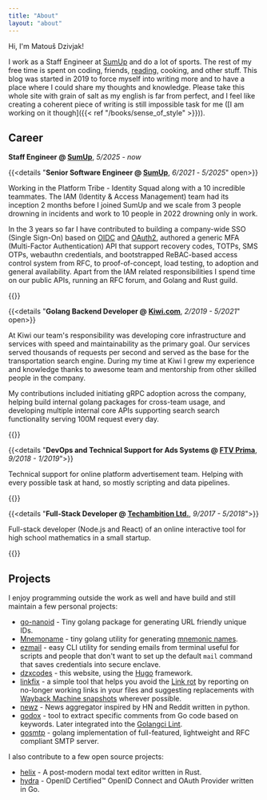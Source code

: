 ```yaml
---
title: "About"
layout: "about"
---
```


Hi, I'm Matouš Dzivjak!

I work as a Staff Engineer at [SumUp](https://sumup.com/) and do a lot of sports. The rest of my free time is spent on coding, friends, [reading](/books), cooking, and other stuff. This blog was started in 2019 to force myself into writing more and to have a place where I could share my thoughts and knowledge. Please take this whole site with grain of salt as my english is far from perfect,
and I feel like creating a coherent piece of writing is still impossible task for me ([I am working on it though]({{< ref "/books/sense_of_style" >}})).

## Career

**Staff Engineer @ [SumUp](https://sumup.com/)**, _5/2025_ - _now_

{{<details "**Senior Software Engineer @ [SumUp](https://sumup.com/)**, _6/2021_ - _5/2025_" open>}}

Working in the Platform Tribe - Identity Squad along with a 10 incredible teammates. The IAM (Identity & Access Management) team had its inception 2 months before I joined SumUp and we scale from 3 people drowning in incidents and work to 10 people in 2022 drowning only in work.

In the 3 years so far I have contributed to building a company-wide SSO (Single Sign-On) based on [OIDC](https://openid.net/connect/) and [OAuth2](https://oauth.net/2/), authored a generic MFA (Multi-Factor Authentication) API that support recovery codes, TOTPs, SMS OTPs, webauthn credentials, and bootstrapped ReBAC-based access control system from RFC, to proof-of-concept, load testing, to adoption and general availability. Apart from the IAM related responsibilities I spend time on our public APIs, running an RFC forum, and Golang and Rust guild.

{{</details>}}

{{<details "**Golang Backend Developer @ [Kiwi.com](https://www.kiwi.com/)**, _2/2019 - 5/2021_" open>}}

At Kiwi our team's responsibility was developing core infrastructure and services with speed and maintainability as the primary goal. Our services served thousands of requests per second and served as the base for the transportation search engine. During my time at Kiwi I grew my experience and knowledge thanks to awesome team and mentorship from other skilled people in the company.

My contributions included initiating gRPC adoption across the company, helping build internal golang packages
for cross-team usage, and developing multiple internal core APIs supporting search search functionality serving 100M request every day.

{{</details>}}

{{<details "**DevOps and Technical Support for Ads Systems @ [FTV Prima](https://www.iprima.cz/)**, _9/2018 - 1/2019_">}}

Technical support for online platform advertisement team. Helping with every possible task at hand, so mostly scripting and data pipelines.

{{</details>}}

{{<details "**Full-Stack Developer @ [Techambition Ltd.](https://en.techambition.com/)**, _9/2017 - 5/2018_">}}

Full-stack developer (Node.js and React) of an online interactive tool for high school mathematics in a small startup.

{{</details>}}

## Projects

I enjoy programming outside the work as well and have build and still maintain
a few personal projects:

* [go-nanoid](https://github.com/matoous/go-nanoid) -
  Tiny golang package for generating URL friendly unique IDs.
* [Mnemoname](https://github.com/matoous/mnemoname) -
  tiny golang utility for generating [mnemonic names](https://web.archive.org/web/20090918202746/http://tothink.com/mnemonic/wordlist.html).
* [ezmail](https://github.com/matoous/ezmail) -
  easy CLI utility for sending emails from terminal useful for scripts and people
  that don't want to set up the default `mail` command that saves credentials
  into secure enclave.
* [dzxcodes](https://github.com/matoous/dzxcodes) -
  this website, using the [Hugo](https://gohugo.io/) framework.
* [linkfix](https://github.com/matoous/linkfix) -
  a simple tool that helps you avoid the [Link rot](https://en.wikipedia.org/wiki/Link_rot)
  by reporting on no-longer working links in your files and suggesting replacements with
  [Wayback Machine snapshots](https://archive.org/web/) wherever possible.
* [newz](https://github.com/matoous/newz) - 
  News aggregator inspired by HN and Reddit written in python.
* [godox](https://github.com/matoous/godox) - 
  tool to extract specific comments from Go code based on keywords.
  Later integrated into the [Golangci Lint](https://github.com/golangci/golangci-lint). 
* [gosmtp](https://github.com/matoous/gosmtp) -
  golang implementation of full-featured, lightweight and RFC compliant SMTP server.

I also contribute to a few open source projects:

* [helix](https://github.com/helix-editor/helix) - A post-modern modal text editor written in Rust.
* [hydra](https://github.com/ory/hydra/) - OpenID Certified™ OpenID Connect and OAuth Provider written in Go.
